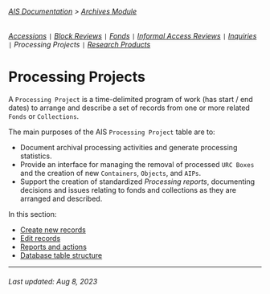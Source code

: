 ###### [AIS Documentation](../../README.md) > [Archives Module](../overview.md)
###### [Accessions](../accession/overview.md) `|` [Block Reviews](../block-review/overview.md) `|` [Fonds](../fonds/overview.md) `|` [Informal Access Reviews](../informal-access-review/overview.md) `|` [Inquiries](../inquiry/overview.md) `|` Processing Projects `|` [Research Products](../research-product/overview.md)

# Processing Projects
A `Processing Project` is a time-delimited program of work (has start / end dates) to arrange and describe a set of records from one or more related `Fonds` or `Collections`.

The main purposes of the AIS `Processing Project` table are to:
- Document archival processing activities and generate processing statistics.
- Provide an interface for managing the removal of processed `URC Boxes` and the creation of new `Containers`, `Objects`, and `AIPs`.
- Support the creation of standardized *Processing reports*, documenting decisions and issues relating to fonds and collections as they are arranged and described.

In this section:
- [Create new records](create-new-records.md)
- [Edit records](edit-records.md)
- [Reports and actions](reports-actions.md)
- [Database table structure](db-structure.md)

---

###### Last updated: Aug 8, 2023
